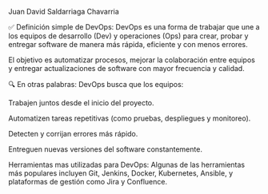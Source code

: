 Juan David Saldarriaga Chavarria

✅ Definición simple de DevOps:
DevOps es una forma de trabajar que une a los equipos de desarrollo (Dev) y operaciones (Ops) para crear, probar y entregar software de manera más rápida, eficiente y con menos errores.

El objetivo es automatizar procesos, mejorar la colaboración entre equipos y entregar actualizaciones de software con mayor frecuencia y calidad.

🔍 En otras palabras:
DevOps busca que los equipos:

Trabajen juntos desde el inicio del proyecto.

Automatizen tareas repetitivas (como pruebas, despliegues y monitoreo).

Detecten y corrijan errores más rápido.

Entreguen nuevas versiones del software constantemente.

Herramientas mas utilizadas para DevOps:
Algunas de las herramientas más populares incluyen Git, Jenkins, Docker, Kubernetes, Ansible, y plataformas de gestión como Jira y Confluence. 